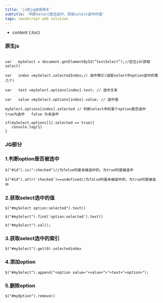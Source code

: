 ```yaml
---
title: 'js和jq选择相关'
subtitle: '判断select是否选中、获取select选中的值'
tags: JavaScript web solution
---
```







* content
{:toc}






### 原生js
```

var   mySelect = document.getElementById(”testSelect”);//定位id(获取select)
    
var   index =mySelect.selectedIndex;// 选中索引(选取select中option选中的第几个)
    
var   text =mySelect.options[index].text; // 选中文本
    
var   value =mySelect.options[index].value; // 选中值
 
mySelect.options[index].selected // 判断select中的某个option是否选中   true为选中   false 为未选中
```

```
if(mySelect.options[1].selected == true){
   console.log(1)
}
```


### JQ部分
### 1.判断option是否被选中
```
$("#id").is(":checked")//为false时是未被选中的，为true时是被选中

$("#id").attr('checked')==undefined//为false时是未被选中的，为true时是被选中
```
### 2.获取select选中的值
```
$("#mySelect option:selected").text()

$("#mySelect").find('option:selected').text()

$("#mySelect").val();
```
### 3.获取select选中的索引
```
$("#mySelect").get(0).selectedindex
```
### 4.添加option
```
$("#mySelect").append("<option value="+value+">"+text+"<option>");
```
### 5.删除option
```
$("#myOption").remove()
```